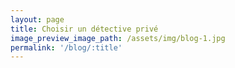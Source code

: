 ```yaml
---
layout: page
title: Choisir un détective privé
image_preview_image_path: /assets/img/blog-1.jpg
permalink: '/blog/:title'
---
```



